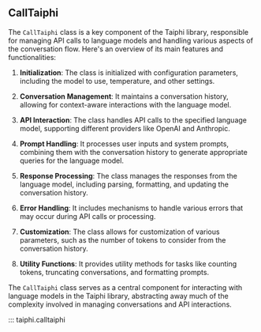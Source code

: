 ## CallTaiphi

The `CallTaiphi` class is a key component of the Taiphi library, responsible for managing API calls to language models and handling various aspects of the conversation flow. Here's an overview of its main features and functionalities:

1. **Initialization**: The class is initialized with configuration parameters, including the model to use, temperature, and other settings.

2. **Conversation Management**: It maintains a conversation history, allowing for context-aware interactions with the language model.

3. **API Interaction**: The class handles API calls to the specified language model, supporting different providers like OpenAI and Anthropic.

4. **Prompt Handling**: It processes user inputs and system prompts, combining them with the conversation history to generate appropriate queries for the language model.

5. **Response Processing**: The class manages the responses from the language model, including parsing, formatting, and updating the conversation history.

6. **Error Handling**: It includes mechanisms to handle various errors that may occur during API calls or processing.

7. **Customization**: The class allows for customization of various parameters, such as the number of tokens to consider from the conversation history.

8. **Utility Functions**: It provides utility methods for tasks like counting tokens, truncating conversations, and formatting prompts.

The `CallTaiphi` class serves as a central component for interacting with language models in the Taiphi library, abstracting away much of the complexity involved in managing conversations and API interactions.

::: taiphi.calltaiphi

